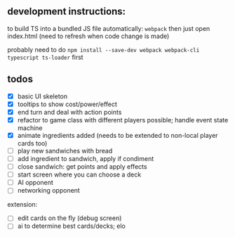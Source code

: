 ## development instructions:
to build TS into a bundled JS file automatically: `webpack`
then just open index.html (need to refresh when code change is made)

probably need to do `npm install --save-dev webpack webpack-cli typescript ts-loader` first

## todos

- [x] basic UI skeleton
- [x] tooltips to show cost/power/effect
- [x] end turn and deal with action points
- [x] refactor to game class with different players possible; handle event state machine
- [x] animate ingredients added (needs to be extended to non-local player cards too)
- [ ] play new sandwiches with bread
- [ ] add ingredient to sandwich, apply if condiment
- [ ] close sandwich: get points and apply effects
- [ ] start screen where you can choose a deck
- [ ] AI opponent
- [ ] networking opponent

extension:
- [ ] edit cards on the fly (debug screen)
- [ ] ai to determine best cards/decks; elo
